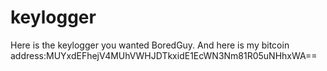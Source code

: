 # keylogger 

Here is the keylogger you wanted BoredGuy.
And here is my bitcoin address:MUYxdEFhejV4MUhVWHJDTkxidE1EcWN3Nm81R05uNHhxWA==
